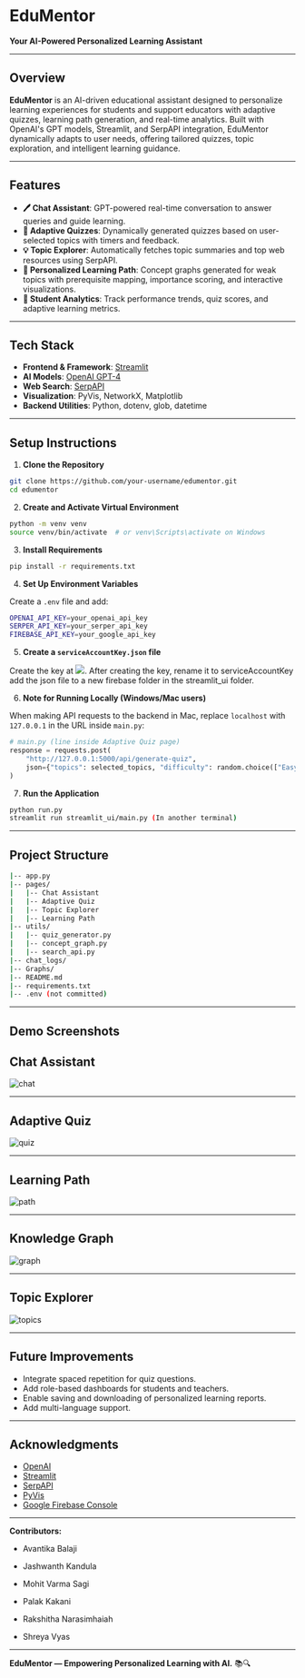 # EduMentor

**Your AI-Powered Personalized Learning Assistant**

---

## Overview

**EduMentor** is an AI-driven educational assistant designed to personalize learning experiences for students and support educators with adaptive quizzes, learning path generation, and real-time analytics. Built with OpenAI's GPT models, Streamlit, and SerpAPI integration, EduMentor dynamically adapts to user needs, offering tailored quizzes, topic exploration, and intelligent learning guidance.

---

## Features

- **🖊️ Chat Assistant**: GPT-powered real-time conversation to answer queries and guide learning.
- **🔢 Adaptive Quizzes**: Dynamically generated quizzes based on user-selected topics with timers and feedback.
- **💡 Topic Explorer**: Automatically fetches topic summaries and top web resources using SerpAPI.
- **🔹 Personalized Learning Path**: Concept graphs generated for weak topics with prerequisite mapping, importance scoring, and interactive visualizations.
- **🔬 Student Analytics**: Track performance trends, quiz scores, and adaptive learning metrics.

---

## Tech Stack

- **Frontend & Framework**: [Streamlit](https://streamlit.io/)
- **AI Models**: [OpenAI GPT-4](https://openai.com/)
- **Web Search**: [SerpAPI](https://serpapi.com/)
- **Visualization**: PyVis, NetworkX, Matplotlib
- **Backend Utilities**: Python, dotenv, glob, datetime

---

## Setup Instructions

1. **Clone the Repository**
```bash
git clone https://github.com/your-username/edumentor.git
cd edumentor
```

2. **Create and Activate Virtual Environment**
```bash
python -m venv venv
source venv/bin/activate  # or venv\Scripts\activate on Windows
```

3. **Install Requirements**
```bash
pip install -r requirements.txt
```

4. **Set Up Environment Variables**

Create a `.env` file and add:
```bash
OPENAI_API_KEY=your_openai_api_key
SERPER_API_KEY=your_serper_api_key
FIREBASE_API_KEY=your_google_api_key
```

5. **Create a `serviceAccountKey.json` file**

Create the key at ![](https://console.firebase.google.com/).
After creating the key, rename it to serviceAccountKey add the json file to a new firebase folder in the streamlit_ui folder.

6. **Note for Running Locally (Windows/Mac users)**

When making API requests to the backend in Mac, replace `localhost` with `127.0.0.1` in the URL inside `main.py`:

```python
# main.py (line inside Adaptive Quiz page)
response = requests.post(
    "http://127.0.0.1:5000/api/generate-quiz",
    json={"topics": selected_topics, "difficulty": random.choice(["Easy", "Medium", "Hard"]), "num_questions": 10}
)
```

7. **Run the Application**
```bash
python run.py
streamlit run streamlit_ui/main.py (In another terminal)
```

---

## Project Structure

```bash
|-- app.py
|-- pages/
|   |-- Chat Assistant
|   |-- Adaptive Quiz
|   |-- Topic Explorer
|   |-- Learning Path
|-- utils/
|   |-- quiz_generator.py
|   |-- concept_graph.py
|   |-- search_api.py
|-- chat_logs/
|-- Graphs/
|-- README.md
|-- requirements.txt
|-- .env (not committed)
```

---

## Demo Screenshots

## Chat Assistant
![chat](https://github.com/user-attachments/assets/c32b2930-e184-4505-aefb-aca180f3f8b3)

---

## Adaptive Quiz
![quiz](https://github.com/user-attachments/assets/b8f58d3f-4703-4e77-8240-a210e25a2d41)

---

## Learning Path
![path](https://github.com/user-attachments/assets/9c4eafc7-65f6-4065-b888-3b5de7714648)

---

## Knowledge Graph
![graph](https://github.com/user-attachments/assets/d3778350-6d5f-463e-8b28-dde80f787ee2)

---

## Topic Explorer
![topics](https://github.com/user-attachments/assets/9915fee9-2f72-4916-b3be-fcdf1781a858)

---

## Future Improvements

- Integrate spaced repetition for quiz questions.
- Add role-based dashboards for students and teachers.
- Enable saving and downloading of personalized learning reports.
- Add multi-language support.

---


## Acknowledgments

- [OpenAI](https://openai.com/)
- [Streamlit](https://streamlit.io/)
- [SerpAPI](https://serpapi.com/)
- [PyVis](https://pyvis.readthedocs.io/en/latest/)
- [Google Firebase Console](https://console.firebase.google.com/)

---

**Contributors:**

- Avantika Balaji

- Jashwanth Kandula

- Mohit Varma Sagi

- Palak Kakani
 
- Rakshitha Narasimhaiah

- Shreya Vyas

---

**EduMentor — Empowering Personalized Learning with AI.** 📚🔍


